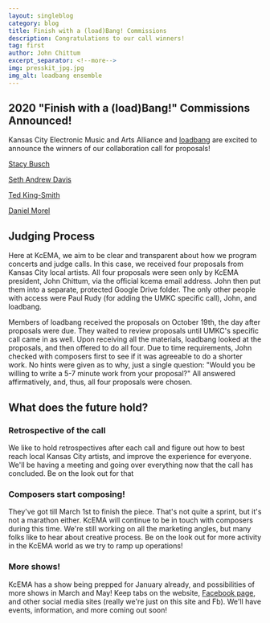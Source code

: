 ```yaml
---
layout: singleblog
category: blog
title: Finish with a (load)Bang! Commissions
description: Congratulations to our call winners!
tag: first
author: John Chittum
excerpt_separator: <!--more-->
img: presskit_jpg.jpg
img_alt: loadbang ensemble
---
```


## 2020 "Finish with a (load)Bang!" Commissions Announced!

Kansas City Electronic Music and Arts Alliance and [loadbang](https://www.loadbang.com/) are excited to announce the winners of our collaboration call for proposals!

[Stacy Busch](http://www.stacybusch.com)

[Seth Andrew Davis](http://www.sethandrewdavis.com/)

[Ted King-Smith](http://www.tedkingsmith.com/)

[Daniel Morel](https://danmorel.com/)

<!--more-->

## Judging Process

Here at KcEMA, we aim to be clear and transparent about how we program concerts and judge calls. In this case, we received four proposals from Kansas City local artists. All four proposals were seen only by KcEMA president, John Chittum, via the official kcema email address. John then put them into a separate, protected Google Drive folder. The only other people with access were Paul Rudy (for adding the UMKC specific call), John, and loadbang. 

Members of loadbang received the proposals on October 19th, the day after proposals were due. They waited to review proposals until UMKC's specific call came in as well. Upon receiving all the materials, loadbang looked at the proposals, and then offered to do all four. Due to time requirements, John checked with composers first to see if it was agreeable to do a shorter work. No hints were given as to why, just a single question: "Would you be willing to write a 5-7 minute work from your proposal?" All answered affirmatively, and, thus, all four proposals were chosen.

## What does the future hold?

### Retrospective of the call

We like to hold retrospectives after each call and figure out how to best reach local Kansas City artists, and improve the experience for everyone. We'll be having a meeting and going over everything now that the call has concluded. Be on the look out for that

### Composers start composing!

They've got till March 1st to finish the piece. That's not quite a sprint, but it's not a marathon either. KcEMA will continue to be in touch with composers during this time. We're still working on all the marketing angles, but many folks like to hear about creative process. Be on the look out for more activity in the KcEMA world as we try to ramp up operations!


### More shows! 

KcEMA has a show being prepped for January already, and possibilities of more shows in March and May! Keep tabs on the website, [Facebook page](https://www.facebook.com/KCEMAlliance/), and other social media sites (really we're just on this site and Fb). We'll have events, information, and more coming out soon!
